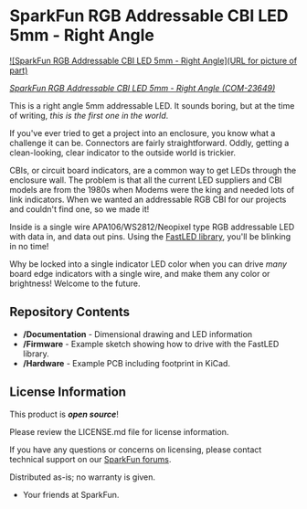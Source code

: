 SparkFun RGB Addressable CBI LED 5mm - Right Angle
========================================

[![SparkFun RGB Addressable CBI LED 5mm - Right Angle](URL for picture of part)](https://www.sparkfun.com/products/23649)

[*SparkFun RGB Addressable CBI LED 5mm - Right Angle (COM-23649)*](https://www.sparkfun.com/products/23649)

This is a right angle 5mm addressable LED. It sounds boring, but at the time of writing, *this is the first one in the world*.

If you've ever tried to get a project into an enclosure, you know what a challenge it can be. Connectors are fairly straightforward. Oddly, getting a clean-looking, clear indicator to the outside world is trickier.

CBIs, or circuit board indicators, are a common way to get LEDs through the enclosure wall. The problem is that all the current LED suppliers and CBI models are from the 1980s when Modems were the king and needed lots of link indicators. When we wanted an addressable RGB CBI for our projects and couldn't find one, so we made it!

Inside is a single wire APA106/WS2812/Neopixel type RGB addressable LED with data in, and data out pins. Using the [FastLED library](https://fastled.io/), you'll be blinking in no time!

Why be locked into a single indicator LED color when you can drive *many* board edge indicators with a single wire, and make them any color or brightness! Welcome to the future.

Repository Contents
-------------------

* **/Documentation** - Dimensional drawing and LED information
* **/Firmware** - Example sketch showing how to drive with the FastLED library.
* **/Hardware** - Example PCB including footprint in KiCad.

License Information
-------------------

This product is _**open source**_! 

Please review the LICENSE.md file for license information. 

If you have any questions or concerns on licensing, please contact technical support on our [SparkFun forums](https://forum.sparkfun.com/viewforum.php?f=152).

Distributed as-is; no warranty is given.

- Your friends at SparkFun.
